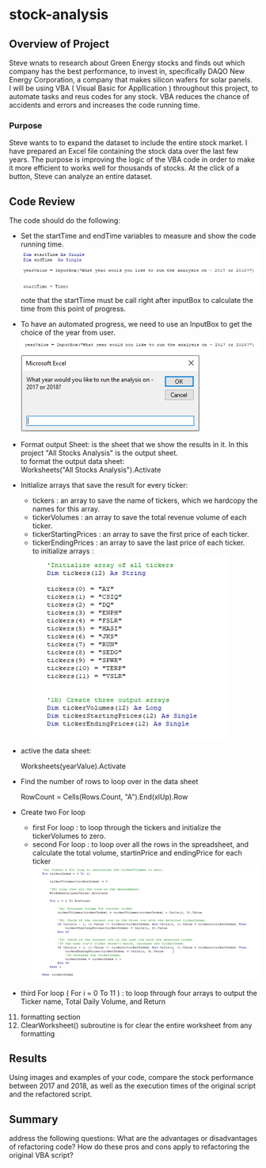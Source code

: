 # stock-analysis

## Overview of Project
Steve wnats to research about Green Energy stocks and finds out which company has the best performance, to invest in, specifically DAQO New Energy Corporation, a company that makes silicon wafers for solar panels.<br/>
I will be using VBA ( Visual Basic for Appllication ) throughout this project, to automate tasks and reus codes for any stock. VBA reduces the chance of accidents and errors and increases the code running time.<br/>

### Purpose
Steve wants to to expand the dataset to include the entire stock market. I have prepared an Excel file containing the stock data over the last few years. The purpose is improving the logic of the VBA code in order to make it more efficient to works well for thousands of stocks. At the click of a button, Steve can analyze an entire dataset.<br/>


## Code Review
The code should do the following:
- Set the startTime and endTime variables to measure and show the code running time.<br/>
    ![times.png](/resources/times.png)<br/>
    note that the startTime must be call right after inputBox to calculate the time from this point of progress. <br/>

- To have an automated progress, we need to use an InputBox to get the choice of the year from user. <br/>
![inputBox.png](/resources/inputBox.png)<br/>
![msgBox.png](/resources/msgBox.png)<br/>

- Format output Sheet: is the sheet that we show the results in it. In this project "All Stocks Analysis" is the output sheet.<br/>
    to format the output data sheet: <br/>
    Worksheets("All Stocks Analysis").Activate <br/>
       
- Initialize arrays that save the result for every ticker: 
   - tickers : an array to save the name of tickers, which we hardcopy the names for this array.
   - tickerVolumes : an array to save the total revenue volume of each ticker.
   - tickerStartingPrices : an array to save the first price of each ticker.
   - tickerEndingPrices : an array to save the last price of each ticker.<br/>
    to initialize arrays : <br/>
    ![arrays.png](/resources/arrays.png) <br/>

- active the data sheet: 
    
    Worksheets(yearValue).Activate <br/>
    
- Find the number of rows to loop over in the data sheet
    
    RowCount = Cells(Rows.Count, "A").End(xlUp).Row

- Create two For loop 
    - first For loop : to loop through the tickers and initialize the tickerVolumes to zero.
    - second For loop : to loop over all the rows in the spreadsheet, and calculate the total volume, startinPrice and endingPrice for each ticker <br/>
  ![forloops_01.png](/resources/forloops_01.png) <br/>
    

- third For loop ( For i = 0 To 11 ) : to loop through four arrays to output the Ticker name, Total Daily Volume, and Return
11. formatting section 
12. ClearWorksheet() subroutine is for clear the entire worksheet from any formatting 


## Results
Using images and examples of your code, compare the stock performance between 2017 and 2018, as well as the execution times of the original script and the refactored script.

## Summary
address the following questions:
  What are the advantages or disadvantages of refactoring code?
  How do these pros and cons apply to refactoring the original VBA script?
